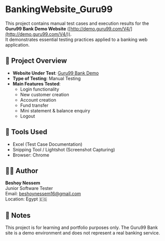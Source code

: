 # BankingWebsite_Guru99
This project contains manual test cases and execution results for the **Guru99 Bank Demo Website** ([http://demo.guru99.com/V4/](http://demo.guru99.com/V4/)).  
It demonstrates essential testing practices applied to a banking web application.

## 📝 Project Overview

- **Website Under Test**: [Guru99 Bank Demo](http://demo.guru99.com/V4/)
- **Type of Testing**: Manual Testing
- **Main Features Tested**:
  - Login functionality
  - New customer creation
  - Account creation
  - Fund transfer
  - Mini statement & balance enquiry
  - Logout

## 🔧 Tools Used

- Excel (Test Case Documentation)
- Snipping Tool / Lightshot (Screenshot Capturing)
- Browser: Chrome

## 🙋‍♂️ Author

**Beshoy Nessem**  
Junior Software Tester  
Email: beshoynessem16@gmail.com  
Location: Egypt 🇪🇬

## 📌 Notes

This project is for learning and portfolio purposes only. The Guru99 Bank site is a demo environment and does not represent a real banking service.

